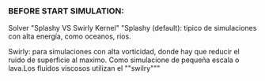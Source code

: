 ### BEFORE START SIMULATION: ###

Solver "Splashy VS Swirly Kernel"	"Splashy (default): tipico de simulaciones con alta energía, como oceanos, rios.

Swirly: para simulaciones con alta vorticidad, donde hay que reducir el ruido de superficie al maximo. Como simulacione de pequeña escala o lava.Los fluidos viscosos utilizan el ""swilry"""

